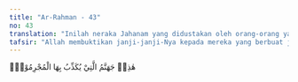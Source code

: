 ```yaml
---
title: "Ar-Rahman - 43"
no: 43
translation: "Inilah neraka Jahanam yang didustakan oleh orang-orang yang berdosa."
tafsir: "Allah membuktikan janji-janji-Nya kepada mereka yang berbuat jahat bahwa sekarang telah mereka saksikan dan telah mereka lihat dengan mata mereka sendiri azab Tuhan yang mereka tunggu-tunggu; supaya mereka merasakan siksaan api neraka Jahanam dan meminum air yang mendidih, yang dapat menghancurkan usus dan isi perut siapa yang meminumnya. Mereka berkeliling di antara api dan air mendidih yang sangat panas. Tegasnya, apabila mereka minta tolong supaya dikeluarkan dari api neraka, maka mereka dipindahkan ke suatu tempat minuman air yang lebih tinggi suhu panasnya. Seperti diungkapkan dalam firman Allah sebagai berikut: \n\nKetika belenggu dan rantai dipasang di leher mereka, seraya mereka diseret, ke dalam air yang sangat panas, kemudian mereka dibakar dalam api (Gafir/40: 71-72)"
---
```


هٰذِهٖ جَهَنَّمُ الَّتِيْ يُكَذِّبُ بِهَا الْمُجْرِمُوْنَۘ 
